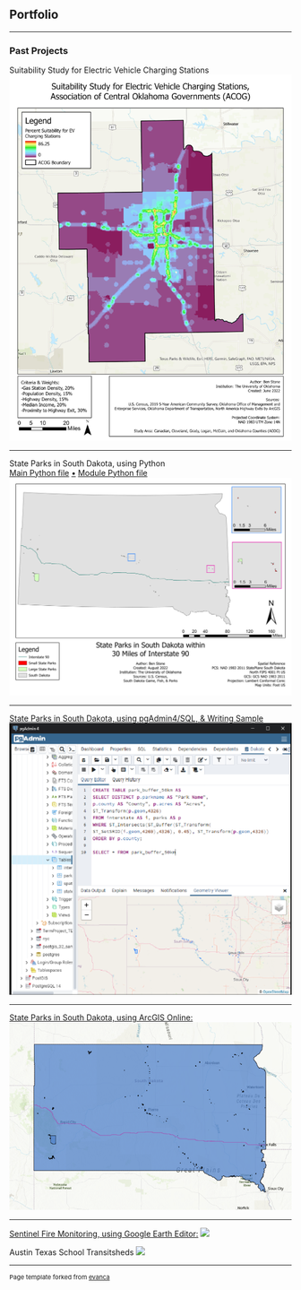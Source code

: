 ## Portfolio

---

### Past Projects

Suitability Study for Electric Vehicle Charging Stations
<img src="images/Stone_OU_MCDA_EV_Suitability_Study.jpg?raw=true"/>

---

State Parks in South Dakota, using Python
<br>
[Main Python file](/pdf/BStone_Main.py) [•]() [Module Python file](/pdf/BStone_MyModule.py)
<img src="images/Stone_OU_Python_StateParks_SouthDakota.png?raw=true"/>

---

[State Parks in South Dakota, using pgAdmin4/SQL, & Writing Sample](/pdf/Stone_OU_DataManagement_TermProject_SDParks.pdf)
<img src="images/Stone_OU_DataManagement_TermProject_CodeExample.png?raw=true"/>

---

[State Parks in South Dakota, using ArcGIS Online:](https://arcg.is/H5izW)
[![State Parks in South Dakota, using ArcGIS Online](images/sd_park_map.PNG)](https://arcg.is/H5izW)

---

[Sentinel Fire Monitoring, using Google Earth Editor:](https://benjaminstone.users.earthengine.app/view/sentinel-fire-monitoring-split-map)
<img src="images/sentinel-fire-split-map.png?raw=true"/>

Austin Texas School Transitsheds
<img src="images/Austin_High_School_Transitsheds.jpg?raw=true"/>

---

<p style="font-size:11px">Page template forked from <a href="https://github.com/evanca/quick-portfolio">evanca</a></p>
<!-- Remove above link if you don't want to attibute -->
